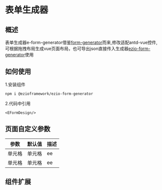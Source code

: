 # 表单生成器

## 概述

表单生成器e-form-generator借鉴[form-generator]()而来,修改适配antd-vue控件,
可根据拖拽布局生成vue页面布局，也可导出json直接传入生成器[ezio-form-generator]()使用

## 如何使用
1.安装组件
```
npm i @ezioframework/ezio-form-generator
```
2.代码中引用
```
<EFormDesign/>
```

## 页面自定义参数
|  参数  | 默认值  |  描述   |
|  ----  | ----  |  ----   |
| 单元格  | 单元格  |  ee     |
| 单元格  | 单元格  |  ee     |
## 组件扩展

